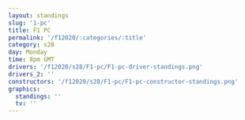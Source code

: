 ```yaml
---
layout: standings
slug: '1-pc'
title: F1 PC
permalink: '/f12020/:categories/:title'
category: s28
day: Monday
time: 8pm GMT
drivers: '/f12020/s28/F1-pc/F1-pc-driver-standings.png'
drivers_2: ''
constructors: '/f12020/s28/F1-pc/F1-pc-constructor-standings.png'
graphics:
  standings: ''
  tv: ''
---
```


